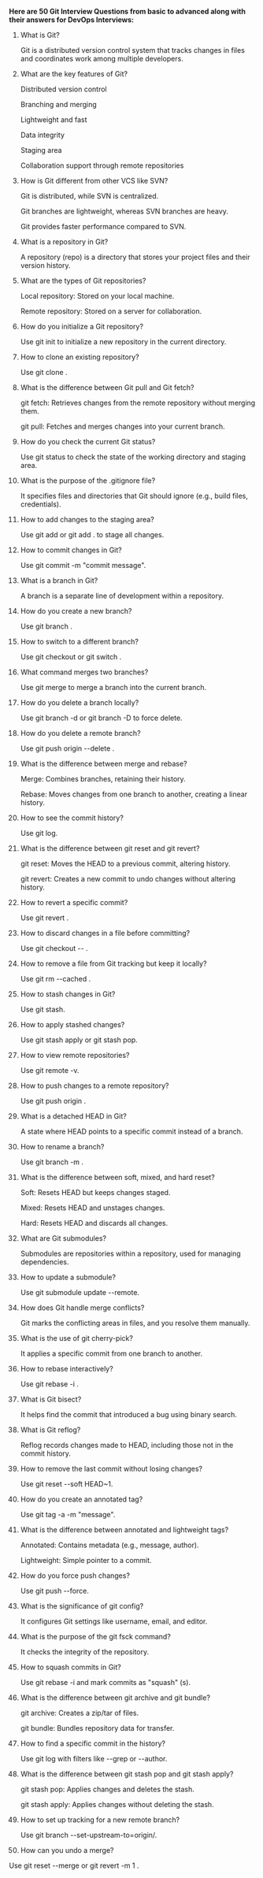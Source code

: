 **Here are 50 Git Interview Questions from basic to advanced along with their answers for DevOps Interviews:**

1. What is Git?

   Git is a distributed version control system that tracks changes in files and coordinates work among multiple developers.

2. What are the key features of Git?

   Distributed version control
   
   Branching and merging
   
   Lightweight and fast
   
   Data integrity
   
   Staging area
   
   Collaboration support through remote repositories
   
3. How is Git different from other VCS like SVN?

   Git is distributed, while SVN is centralized.

   Git branches are lightweight, whereas SVN branches are heavy.
   
   Git provides faster performance compared to SVN.
   
4. What is a repository in Git?
   
   A repository (repo) is a directory that stores your project files and their version history.

5. What are the types of Git repositories?

   Local repository: Stored on your local machine.

   Remote repository: Stored on a server for collaboration.

6. How do you initialize a Git repository?
   
   Use git init to initialize a new repository in the current directory.

7. How to clone an existing repository?
   
   Use git clone <repository-url>.

8. What is the difference between Git pull and Git fetch?

   git fetch: Retrieves changes from the remote repository without merging them.
   
   git pull: Fetches and merges changes into your current branch.
   
9. How do you check the current Git status?
    
   Use git status to check the state of the working directory and staging area.

10. What is the purpose of the .gitignore file?
    
    It specifies files and directories that Git should ignore (e.g., build files, credentials).

11. How to add changes to the staging area?
    
    Use git add <file> or git add . to stage all changes.

12. How to commit changes in Git?

    Use git commit -m "commit message".

13. What is a branch in Git?

    A branch is a separate line of development within a repository.

14. How do you create a new branch?
    
    Use git branch <branch-name>.

15. How to switch to a different branch?

    Use git checkout <branch-name> or git switch <branch-name>.

16. What command merges two branches?

    Use git merge <branch-name> to merge a branch into the current branch.

17. How do you delete a branch locally?

    Use git branch -d <branch-name> or git branch -D <branch-name> to force delete.

18. How do you delete a remote branch?
    
    Use git push origin --delete <branch-name>.

19. What is the difference between merge and rebase?

    Merge: Combines branches, retaining their history.
    
    Rebase: Moves changes from one branch to another, creating a linear history.
    
20. How to see the commit history?

    Use git log.

21. What is the difference between git reset and git revert?

    git reset: Moves the HEAD to a previous commit, altering history.
    
    git revert: Creates a new commit to undo changes without altering history.
    
22. How to revert a specific commit?

    Use git revert <commit-hash>.

23. How to discard changes in a file before committing?

    Use git checkout -- <file>.

24. How to remove a file from Git tracking but keep it locally?

    Use git rm --cached <file>.

25. How to stash changes in Git?

    Use git stash.

26. How to apply stashed changes?

    Use git stash apply or git stash pop.

27. How to view remote repositories?
    
    Use git remote -v.

28. How to push changes to a remote repository?
    
    Use git push origin <branch-name>.

29. What is a detached HEAD in Git?
    
    A state where HEAD points to a specific commit instead of a branch.

30. How to rename a branch?

    Use git branch -m <new-branch-name>.

31. What is the difference between soft, mixed, and hard reset?

    Soft: Resets HEAD but keeps changes staged.

    Mixed: Resets HEAD and unstages changes.

    Hard: Resets HEAD and discards all changes.

32. What are Git submodules?
    
    Submodules are repositories within a repository, used for managing dependencies.

33. How to update a submodule?
    
    Use git submodule update --remote.

34. How does Git handle merge conflicts?

    Git marks the conflicting areas in files, and you resolve them manually.

35. What is the use of git cherry-pick?

    It applies a specific commit from one branch to another.

36. How to rebase interactively?

    Use git rebase -i <base-branch>.

37. What is Git bisect?
    
    It helps find the commit that introduced a bug using binary search.

38. What is Git reflog?

    Reflog records changes made to HEAD, including those not in the commit history.

39. How to remove the last commit without losing changes?
    
    Use git reset --soft HEAD~1.

40. How do you create an annotated tag?

    Use git tag -a <tag-name> -m "message".

41. What is the difference between annotated and lightweight tags?

    Annotated: Contains metadata (e.g., message, author).
    
    Lightweight: Simple pointer to a commit.
    
42. How do you force push changes?
    
    Use git push --force.

43. What is the significance of git config?
    
    It configures Git settings like username, email, and editor.

44. What is the purpose of the git fsck command?

    It checks the integrity of the repository.

45. How to squash commits in Git?
    
    Use git rebase -i and mark commits as "squash" (s).

46. What is the difference between git archive and git bundle?

    git archive: Creates a zip/tar of files.

    git bundle: Bundles repository data for transfer.

47. How to find a specific commit in the history?
    
    Use git log with filters like --grep or --author.

48. What is the difference between git stash pop and git stash apply?

    git stash pop: Applies changes and deletes the stash.
    
    git stash apply: Applies changes without deleting the stash.
    
49. How to set up tracking for a new remote branch?

    Use git branch --set-upstream-to=origin/<branch-name>.

50. How can you undo a merge?

   Use git reset --merge or git revert -m 1 <merge-commit-hash>.
